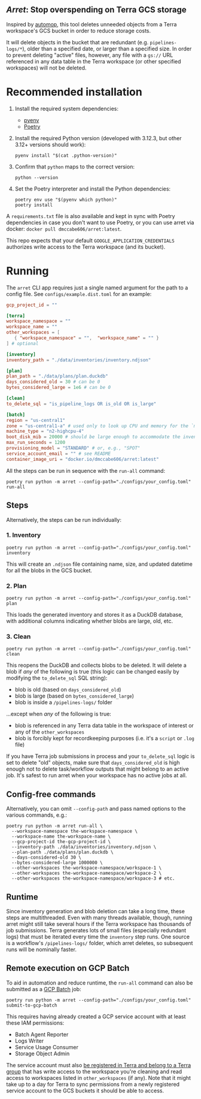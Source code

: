 _Arret_: Stop overspending on Terra GCS storage
---

Inspired by [automop](https://github.com/broadinstitute/automop/), this tool deletes unneeded objects from a Terra workspace's GCS bucket in order to reduce storage costs.

It will delete objects in the bucket that are redundant (e.g. `pipelines-logs/*`), older than a specified date, or larger than a specified size. In order to prevent deleting "active" files, however, any file with a `gs://` URL referenced in any data table in the Terra workspace (or other specified workspaces) will not be deleted.

# Recommended installation

1. Install the required system dependencies:
    - [pyenv](https://github.com/pyenv/pyenv)
    - [Poetry](https://python-poetry.org/)

2. Install the required Python version (developed with 3.12.3, but other 3.12+ versions should work):
   ```shell
   pyenv install "$(cat .python-version)"
   ```

3. Confirm that `python` maps to the correct version:
   ```
   python --version
   ```

4. Set the Poetry interpreter and install the Python dependencies:
   ```shell
   poetry env use "$(pyenv which python)"
   poetry install
   ```

A `requirements.txt` file is also available and kept in sync with Poetry dependencies in case you don't want to use Poetry, or you can use arret via docker: `docker pull dmccabe606/arret:latest`.

This repo expects that your default `GOOGLE_APPLICATION_CREDENTIALS` authorizes write access to the Terra workspace (and its bucket).

# Running

The `arret` CLI app requires just a single named argument for the path to a config file. See `configs/example.dist.toml` for an example:

```toml
gcp_project_id = ""

[terra]
workspace_namespace = ""
workspace_name = ""
other_workspaces = [
   { "workspace_namespace" = "",  "workspace_name" = "" }
] # optional

[inventory]
inventory_path = "./data/inventories/inventory.ndjson"

[plan]
plan_path = "./data/plans/plan.duckdb"
days_considered_old = 30 # can be 0
bytes_considered_large = 1e6 # can be 0

[clean]
to_delete_sql = "is_pipeline_logs OR is_old OR is_large"

[batch]
region = "us-central1"
zone = "us-central1-a" # used only to look up CPU and memory for the `machine_type`
machine_type = "n2-highcpu-4"
boot_disk_mib = 20000 # should be large enough to accommodate the inventory file
max_run_seconds = 1200
provisioning_model = "STANDARD" # or, e.g., "SPOT"
service_account_email = "" # see README
container_image_uri = "docker.io/dmccabe606/arret:latest"
```

All the steps can be run in sequence with the `run-all` command:
```shell
poetry run python -m arret --config-path="./configs/your_config.toml" run-all
```

## Steps

Alternatively, the steps can be run individually: 

### 1. Inventory

```shell
poetry run python -m arret --config-path="./configs/your_config.toml" inventory
```

This will create an `.ndjson` file containing name, size, and updated datetime for all the blobs in the GCS bucket.

### 2. Plan

```shell
poetry run python -m arret --config-path="./configs/your_config.toml" plan
```

This loads the generated inventory and stores it as a DuckDB database, with additional columns indicating whether blobs are large, old, etc.

### 3. Clean

```shell
poetry run python -m arret --config-path="./configs/your_config.toml" clean
```

This reopens the DuckDB and collects blobs to be deleted. It will delete a blob if _any_ of the following is true (this logic can be changed easily by modifying the `to_delete_sql` SQL string):
- blob is old (based on `days_considered_old`)
- blob is large (based on `bytes_considered_large`)
- blob is inside a `/pipelines-logs/` folder

...except when _any_ of the following is true:
- blob is referenced in any Terra data table in the workspace of interest or any of the `other_workspaces`
- blob is forcibly kept for recordkeeping purposes (i.e. it's a `script` or `.log` file)

If you have Terra job submissions in process and your `to_delete_sql` logic is set to delete "old" objects, make sure that `days_considered_old` is high enough not to delete task/workflow outputs that might belong to an active job. It's safest to run arret when your workspace has no active jobs at all.

## Config-free commands

Alternatively, you can omit `--config-path` and pass named options to the various commands, e.g.:

```shell
poetry run python -m arret run-all \
  --workspace-namespace the-workspace-namespace \
  --workspace-name the-workspace-name \
  --gcp-project-id the-gcp-project-id \
  --inventory-path ./data/inventories/inventory.ndjson \
  --plan-path ./data/plans/plan.duckdb \
  --days-considered-old 30 \
  --bytes-considered-large 1000000 \
  --other-workspaces the-workspace-namespace/workspace-1 \
  --other-workspaces the-workspace-namespace/workspace-2 \
  --other-workspaces the-workspace-namespace/workspace-3 # etc.
```

## Runtime

Since inventory generation and blob deletion can take a long time, these steps are multithreaded. Even with many threads available, though, running arret might still take several hours if the Terra workspace has thousands of job submissions. Terra generates lots of small files (especially redundant logs) that must be iterated every time the `inventory` step runs. One source is a workflow's `/pipelines-logs/` folder, which arret deletes, so subsequent runs will be nominally faster.

## Remote execution on GCP Batch

To aid in automation and reduce runtime, the `run-all` command can also be submitted as a [GCP Batch](https://cloud.google.com/batch/docs/get-started) job:

```shell
poetry run python -m arret --config-path="./configs/your_config.toml" submit-to-gcp-batch
```

This requires having already created a GCP service account with at least these IAM permissions:
- Batch Agent Reporter 
- Logs Writer
- Service Usage Consumer
- Storage Object Admin

The service account must also [be registered in Terra and belong to a Terra group](https://support.terra.bio/hc/en-us/articles/7448594459931-How-to-use-a-service-account-in-Terra) that has write access to the workspace you're cleaning and read access to workspaces listed in `other_workspaces` (if any). Note that it might take up to a day for Terra to sync permissions from a newly registered service account to the GCS buckets it should be able to access.
